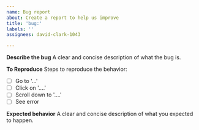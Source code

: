 ```yaml
---
name: Bug report
about: Create a report to help us improve
title: 'bug:'
labels: ''
assignees: david-clark-1043

---
```


**Describe the bug**
A clear and concise description of what the bug is.

**To Reproduce**
Steps to reproduce the behavior:
- [ ] Go to '...'
- [ ] Click on '....'
- [ ] Scroll down to '....'
- [ ] See error

**Expected behavior**
A clear and concise description of what you expected to happen.
